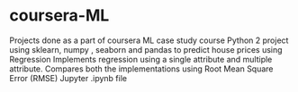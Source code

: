 # coursera-ML
Projects done as a part of coursera ML case study course
Python 2 project using sklearn, numpy , seaborn and pandas to predict house prices using Regression
Implements regression using a single attribute and multiple attribute. Compares both the implementations using Root Mean Square Error (RMSE)
Jupyter .ipynb file

